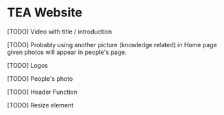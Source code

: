 # TEA Website

[TODO] Video with title / introduction

[TODO] Probably using another picture (knowledge related) in Home page given photos will appear in people's page.

[TODO] Logos

[TODO] People's photo

[TODO] Header Function

[TODO] Resize element

